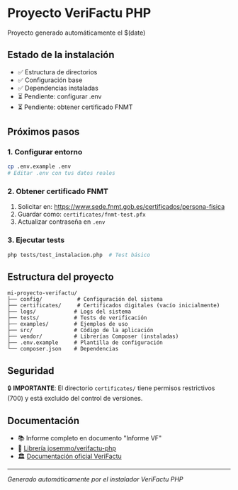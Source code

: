 # Proyecto VeriFactu PHP

Proyecto generado automáticamente el $(date)

## Estado de la instalación
- ✅ Estructura de directorios
- ✅ Configuración base
- ✅ Dependencias instaladas
- ⏳ Pendiente: configurar .env
- ⏳ Pendiente: obtener certificado FNMT

## Próximos pasos

### 1. Configurar entorno
```bash
cp .env.example .env
# Editar .env con tus datos reales
```

### 2. Obtener certificado FNMT
1. Solicitar en: https://www.sede.fnmt.gob.es/certificados/persona-fisica
2. Guardar como: `certificates/fnmt-test.pfx`
3. Actualizar contraseña en `.env`

### 3. Ejecutar tests
```bash
php tests/test_instalacion.php  # Test básico
```

## Estructura del proyecto

```
mi-proyecto-verifactu/
├── config/           # Configuración del sistema
├── certificates/     # Certificados digitales (vacío inicialmente)
├── logs/            # Logs del sistema
├── tests/           # Tests de verificación
├── examples/        # Ejemplos de uso
├── src/             # Código de la aplicación
├── vendor/          # Librerías Composer (instaladas)
├── .env.example     # Plantilla de configuración
└── composer.json    # Dependencias
```

## Seguridad

🔒 **IMPORTANTE**: El directorio `certificates/` tiene permisos restrictivos (700) y está excluido del control de versiones.

## Documentación

- 📚 Informe completo en documento "Informe VF"
- 🔗 [Librería josemmo/verifactu-php](https://packagist.org/packages/josemmo/verifactu-php)
- 🏛️ [Documentación oficial VeriFactu](https://sede.agenciatributaria.gob.es/Sede/iva/sistemas-informaticos-facturacion-verifactu.html)

---
*Generado automáticamente por el instalador VeriFactu PHP*
